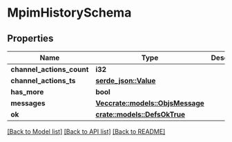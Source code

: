# MpimHistorySchema

## Properties

Name | Type | Description | Notes
------------ | ------------- | ------------- | -------------
**channel_actions_count** | **i32** |  | 
**channel_actions_ts** | [**serde_json::Value**](.md) |  | 
**has_more** | **bool** |  | 
**messages** | [**Vec<crate::models::ObjsMessage>**](objs_message.md) |  | 
**ok** | [**crate::models::DefsOkTrue**](defs_ok_true.md) |  | 

[[Back to Model list]](../README.md#documentation-for-models) [[Back to API list]](../README.md#documentation-for-api-endpoints) [[Back to README]](../README.md)


